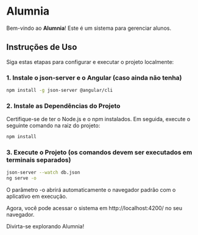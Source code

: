 # Alumnia

Bem-vindo ao **Alumnia**! Este é um sistema para gerenciar alunos.

## Instruções de Uso

Siga estas etapas para configurar e executar o projeto localmente:

### 1. Instale o json-server e o Angular (caso ainda não tenha)

```bash
npm install -g json-server @angular/cli
```

### 2. Instale as Dependências do Projeto

Certifique-se de ter o Node.js e o npm instalados. Em seguida, execute o seguinte comando na raiz do projeto:

```bash
npm install
```

### 3. Execute o Projeto (os comandos devem ser executados em terminais separados)

```bash
json-server --watch db.json 
ng serve -o
```

O parâmetro -o abrirá automaticamente o navegador padrão com o aplicativo em execução.

Agora, você pode acessar o sistema em http://localhost:4200/ no seu navegador.

Divirta-se explorando Alumnia!
